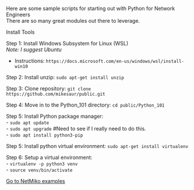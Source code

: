 Here are some sample scripts for starting out with Python for Network Engineers<br>
There are so many great modules out there to leverage.

Install Tools

Step 1: Install Windows Subsystem for Linux (WSL)<br>
<i>Note: I suggest Ubuntu</i><br>

- Instructions: ```https://docs.microsoft.com/en-us/windows/wsl/install-win10```

Step 2: Install unzip: ```sudo apt-get install unzip```

Step 3: Clone repository: ```git clone https://github.com/mikesaur/public.git```

Step 4: Move in to the Python_101 directory: ```cd public/Python_101```

Step 5: Install Python package manager:<br>
    - ```sudo apt update```<br>
    - ```sudo apt upgrade``` #Need to see if I really need to do this.<br>
    - ```sudo apt install python3-pip```<br>
    
Step 5: Install python virtual environment: ```sudo apt-get install virtualenv```

Step 6: Setup a virtual environment:<br>
    -  ```virtualenv -p python3 venv```<br>
    - ```source venv/bin/activate```
 
 
 [Go to NetMiko examples](https://github.com/mikesaur/public/tree/master/Python_101/netmiko)

 